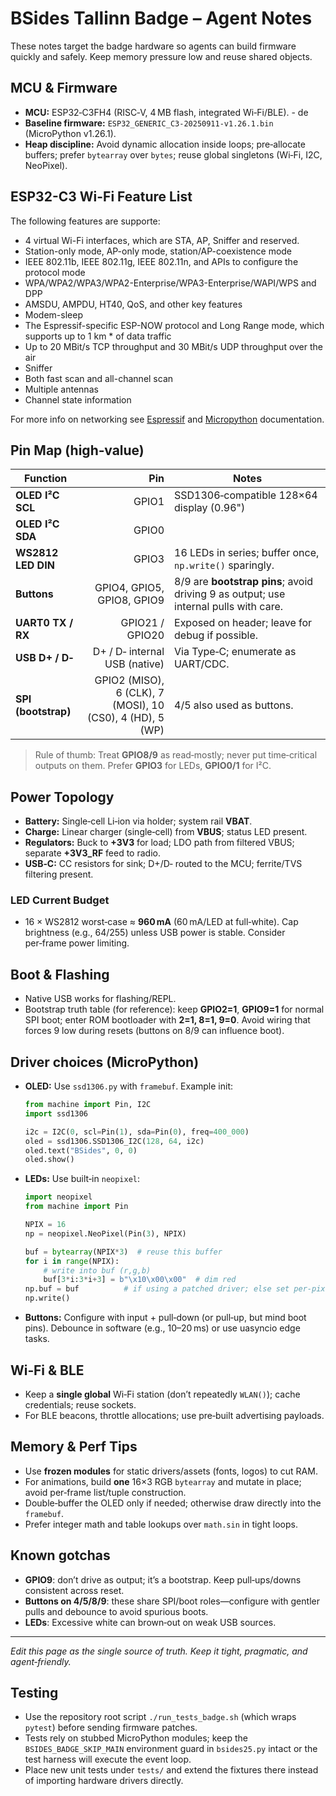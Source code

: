 # BSides Tallinn Badge – Agent Notes

These notes target the badge hardware so agents can build firmware quickly and safely. Keep memory pressure low and reuse shared objects.

## MCU & Firmware
- **MCU:** ESP32‑C3FH4 (RISC‑V, 4 MB flash, integrated Wi‑Fi/BLE). - de 
- **Baseline firmware:** `ESP32_GENERIC_C3-20250911-v1.26.1.bin` (MicroPython v1.26.1).
- **Heap discipline:** Avoid dynamic allocation inside loops; pre‑allocate buffers; prefer `bytearray` over `bytes`; reuse global singletons (Wi‑Fi, I2C, NeoPixel).

##  ESP32-C3 Wi-Fi Feature List
The following features are supporte:
* 4 virtual Wi-Fi interfaces, which are STA, AP, Sniffer and reserved.
* Station-only mode, AP-only mode, station/AP-coexistence mode
* IEEE 802.11b, IEEE 802.11g, IEEE 802.11n, and APIs to configure the protocol mode
* WPA/WPA2/WPA3/WPA2-Enterprise/WPA3-Enterprise/WAPI/WPS and DPP
* AMSDU, AMPDU, HT40, QoS, and other key features
* Modem-sleep
* The Espressif-specific ESP-NOW protocol and Long Range mode, which supports up to 1 km * of data traffic
* Up to 20 MBit/s TCP throughput and 30 MBit/s UDP throughput over the air
* Sniffer
* Both fast scan and all-channel scan
* Multiple antennas
* Channel state information

For more info on networking see [Espressif](https://docs.espressif.com/projects/esp-idf/en/v5.0/esp32c3/api-guides/wifi.html) and [Micropython](https://docs.micropython.org/en/latest/library/network.WLAN.html) documentation.

## Pin Map (high‑value)
| Function | Pin | Notes |
|---|---:|---|
| **OLED I²C SCL** | GPIO1 | SSD1306‑compatible 128×64 display (0.96")
| **OLED I²C SDA** | GPIO0 |
| **WS2812 LED DIN** | GPIO3 | 16 LEDs in series; buffer once, `np.write()` sparingly.
| **Buttons** | GPIO4, GPIO5, GPIO8, GPIO9 | 8/9 are **bootstrap pins**; avoid driving 9 as output; use internal pulls with care.
| **UART0 TX / RX** | GPIO21 / GPIO20 | Exposed on header; leave for debug if possible.
| **USB D+ / D‑** | D+ / D‑ internal USB (native) | Via Type‑C; enumerate as UART/CDC.
| **SPI (bootstrap)** | GPIO2 (MISO), 6 (CLK), 7 (MOSI), 10 (CS0), 4 (HD), 5 (WP) | 4/5 also used as buttons.

> Rule of thumb: Treat **GPIO8/9** as read‑mostly; never put time‑critical outputs on them. Prefer **GPIO3** for LEDs, **GPIO0/1** for I²C.

## Power Topology
- **Battery:** Single‑cell Li‑ion via holder; system rail **VBAT**.
- **Charge:** Linear charger (single‑cell) from **VBUS**; status LED present.
- **Regulators:** Buck to **+3V3** for load; LDO path from filtered VBUS; separate **+3V3_RF** feed to radio.
- **USB‑C:** CC resistors for sink; D+/D‑ routed to the MCU; ferrite/TVS filtering present.

### LED Current Budget
- 16 × WS2812 worst‑case ≈ **960 mA** (60 mA/LED at full‑white). Cap brightness (e.g., 64/255) unless USB power is stable. Consider per‑frame power limiting.

## Boot & Flashing
- Native USB works for flashing/REPL.
- Bootstrap truth table (for reference): keep **GPIO2=1**, **GPIO9=1** for normal SPI boot; enter ROM bootloader with **2=1, 8=1, 9=0**. Avoid wiring that forces 9 low during resets (buttons on 8/9 can influence boot).

## Driver choices (MicroPython)
- **OLED:** Use `ssd1306.py` with `framebuf`. Example init:
  ```py
  from machine import Pin, I2C
  import ssd1306

  i2c = I2C(0, scl=Pin(1), sda=Pin(0), freq=400_000)
  oled = ssd1306.SSD1306_I2C(128, 64, i2c)
  oled.text("BSides", 0, 0)
  oled.show()
  ```
- **LEDs:** Use built‑in `neopixel`:
  ```py
  import neopixel
  from machine import Pin

  NPIX = 16
  np = neopixel.NeoPixel(Pin(3), NPIX)

  buf = bytearray(NPIX*3)  # reuse this buffer
  for i in range(NPIX):
      # write into buf (r,g,b)
      buf[3*i:3*i+3] = b"\x10\x00\x00"  # dim red
  np.buf = buf          # if using a patched driver; else set per‑pixel then np.write()
  np.write()
  ```
- **Buttons:** Configure with input + pull‑down (or pull‑up, but mind boot pins). Debounce in software (e.g., 10–20 ms) or use uasyncio edge tasks.

## Wi‑Fi & BLE
- Keep a **single global** Wi‑Fi station (don’t repeatedly `WLAN()`); cache credentials; reuse sockets.
- For BLE beacons, throttle allocations; use pre‑built advertising payloads.

## Memory & Perf Tips
- Use **frozen modules** for static drivers/assets (fonts, logos) to cut RAM.
- For animations, build **one** 16×3 RGB `bytearray` and mutate in place; avoid per‑frame list/tuple construction.
- Double‑buffer the OLED only if needed; otherwise draw directly into the `framebuf`.
- Prefer integer math and table lookups over `math.sin` in tight loops.

## Known gotchas
- **GPIO9**: don’t drive as output; it’s a bootstrap. Keep pull‑ups/downs consistent across reset.
- **Buttons on 4/5/8/9**: these share SPI/boot roles—configure with gentler pulls and debounce to avoid spurious boots.
- **LEDs**: Excessive white can brown‑out on weak USB sources.

---
*Edit this page as the single source of truth. Keep it tight, pragmatic, and agent‑friendly.*


## Testing
- Use the repository root script `./run_tests_badge.sh` (which wraps `pytest`) before sending firmware patches.
- Tests rely on stubbed MicroPython modules; keep the `BSIDES_BADGE_SKIP_MAIN` environment guard in `bsides25.py` intact or the test harness will execute the event loop.
- Place new unit tests under `tests/` and extend the fixtures there instead of importing hardware drivers directly.
